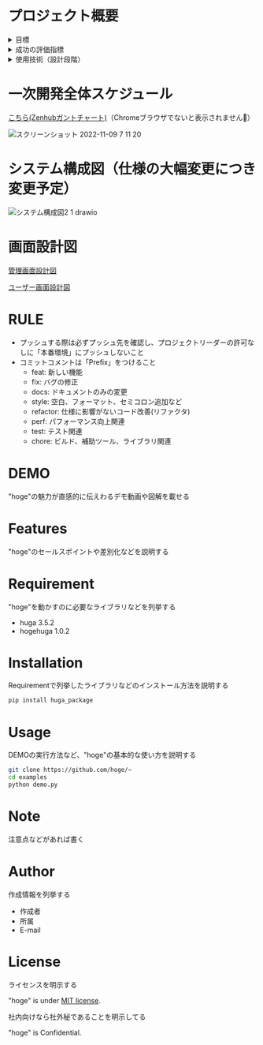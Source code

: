 # プロジェクト概要

<details>
<summary>目標
</summary>

  - インターン先での勤怠管理、給与計算の方法が、[slack](https://slack.com/intl/ja-jp/trials?remote_promo=f4d95f0b&utm_medium=ppc&utm_source=google&utm_campaign=cd_ppc_google_jp_ja_brand_slack_single_word_selfserve&utm_term=ss_slack_single_word_._スラック_._e_._c&utm_content=617976811340&gclid=CjwKCAjwhNWZBhB_EiwAPzlhNhZ0fWW_2S90B-URfKadz1t3UPWcIWSR2BBZDrJa7dDWcvMjc30CbxoCt4AQAvD_BwE&gclsrc=aw.ds)の専用チャンネルへのコメント（例：9:00出社しました）と、スプレッドシートで従業員毎に作成した就業履歴とを照らし合わせるというものだった。  
 こちらを、専用管理画面での入力のみで　給与計算・経費精算・給与明細発行　までを済ませられるWEBアプリを開発し、普段お世話になっている担当者さんの負担を軽減したいと考えた。

  - 自身初の個人プロジェクトということで、これからのエンジニア人生においていつでも戻ってこれる、参照できる「前例・型」という位置づけで、独学で調べながら開発を進める。
  
</details>
<details>
<summary>成功の評価指標
</summary>

- 需要の高いアプリ、作品になっているか
  - 実際に使用してもらい、フィードバックをもらう
  - demo動画、プレゼン資料を作成し、インターン先でエンジニアとしての仕事をもらう
- コードが整っているか
  - SOLID原則に従い、拡張性、可読性の高いコードを描く
- ユーザーを意識した構造か
  - 担当者さんにヒアリングを行い、現場での要件定義さながらの用件定義を行う
- 作品に明確な意図が込められているか
  - 目標欄参照

[ソース](https://www.sejuku.net/blog/86008)

</details>


<details>
<summary>使用技術（設計段階）
</summary>
- フロントエンド
  - 言語
    - JavaScript(HTML、CSSも視野に)
  - フレームワーク
    - Vue.js、Vuestic UI
    
- バックエンド
  - 言語
    - Python（Javaも検討中）
  - フレームワーク
    - django、Bolt(slackへの通知機能実装時に必要そう)
    
- インフラ
  - AWSEC2(Linax)、nginx、GCP
  
 - 開発環境
   - VScodeforMac

</details>

# 一次開発全体スケジュール

[こちら(Zenhubガントチャート)](https://github.com/k-saito-en/portfolio-k-saito-hourTime/issues#workspaces/hourtime-63685ca80391a20013b73b19/roadmap)（Chromeブラウザでないと表示されません🙇）

![スクリーンショット 2022-11-09 7 11 20](https://user-images.githubusercontent.com/111550856/200686816-f410adc7-2e11-45f8-a9ce-37faf7201afa.png)




# システム構成図（仕様の大幅変更につき変更予定）

![システム構成図2 1 drawio](https://user-images.githubusercontent.com/111550856/194798083-c1d69020-3c3e-441b-b831-c18243bfe69f.png)


# 画面設計図
[管理画面設計図](https://docs.google.com/presentation/d/11LiQ3onJrz9EIk4CIXRtZMHeSmYXCoYJ3ZZ_mBUo1Fc/edit#slide=id.p)

[ユーザー画面設計図](https://docs.google.com/presentation/d/14UeRYGmgPjf4JcJhtGOS6OQdGAuXuNWWYEv8fb3qXWo/edit)


# RULE

- プッシュする際は必ずプッシュ先を確認し、プロジェクトリーダーの許可なしに「本番環境」にプッシュしないこと
- コミットコメントは「Prefix」をつけること
  - feat: 新しい機能
  - fix: バグの修正
  - docs: ドキュメントのみの変更
  - style: 空白、フォーマット、セミコロン追加など
  - refactor: 仕様に影響がないコード改善(リファクタ)
  - perf: パフォーマンス向上関連
  - test: テスト関連
  - chore: ビルド、補助ツール、ライブラリ関連
 
# DEMO
 
"hoge"の魅力が直感的に伝えわるデモ動画や図解を載せる
 
# Features
 
"hoge"のセールスポイントや差別化などを説明する
 
# Requirement
 
"hoge"を動かすのに必要なライブラリなどを列挙する
 
* huga 3.5.2
* hogehuga 1.0.2
 
# Installation
 
Requirementで列挙したライブラリなどのインストール方法を説明する
 
```bash
pip install huga_package
```
 
# Usage
 
DEMOの実行方法など、"hoge"の基本的な使い方を説明する
 
```bash
git clone https://github.com/hoge/~
cd examples
python demo.py
```
 
# Note
 
注意点などがあれば書く
 
# Author
 
作成情報を列挙する
 
* 作成者
* 所属
* E-mail
 
# License
ライセンスを明示する
 
"hoge" is under [MIT license](https://en.wikipedia.org/wiki/MIT_License).
 
社内向けなら社外秘であることを明示してる
 
"hoge" is Confidential.
